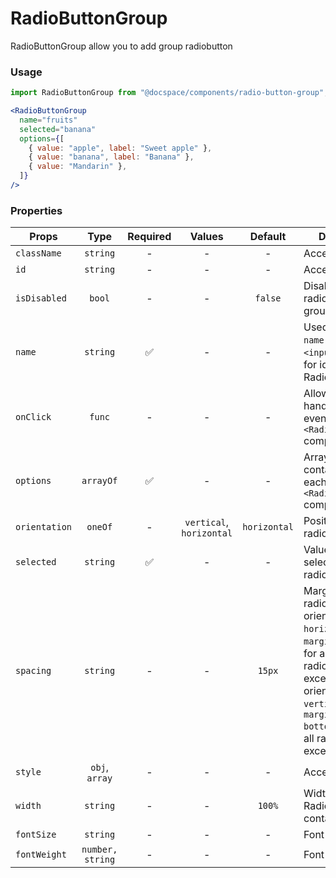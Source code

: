 # RadioButtonGroup

RadioButtonGroup allow you to add group radiobutton

### Usage

```js
import RadioButtonGroup from "@docspace/components/radio-button-group";
```

```jsx
<RadioButtonGroup
  name="fruits"
  selected="banana"
  options={[
    { value: "apple", label: "Sweet apple" },
    { value: "banana", label: "Banana" },
    { value: "Mandarin" },
  ]}
/>
```

### Properties

| Props         |       Type       | Required |          Values          |   Default    | Description                                                                                                                                                                                                       |
| ------------- | :--------------: | :------: | :----------------------: | :----------: | ----------------------------------------------------------------------------------------------------------------------------------------------------------------------------------------------------------------- |
| `className`   |     `string`     |    -     |            -             |      -       | Accepts class                                                                                                                                                                                                     |
| `id`          |     `string`     |    -     |            -             |      -       | Accepts id                                                                                                                                                                                                        |
| `isDisabled`  |      `bool`      |    -     |            -             |   `false`    | Disabling all radiobutton in group                                                                                                                                                                                |
| `name`        |     `string`     |    ✅    |            -             |      -       | Used as HTML `name` property for `<input>` tag. Used for identification RadioButtonGroup                                                                                                                          |
| `onClick`     |      `func`      |    -     |            -             |      -       | Allow you to handle clicking events on `<RadioButton />` component                                                                                                                                                |
| `options`     |    `arrayOf`     |    ✅    |            -             |      -       | Array of objects, contains props for each `<RadioButton />` component                                                                                                                                             |
| `orientation` |     `oneOf`      |    -     | `vertical`, `horizontal` | `horizontal` | Position of radiobuttons                                                                                                                                                                                          |
| `selected`    |     `string`     |    ✅    |            -             |      -       | Value of the selected radiobutton                                                                                                                                                                                 |
| `spacing`     |     `string`     |    -     |            -             |    `15px`    | Margin between radiobutton. If orientation `horizontal`, it is `margin-left`(apply for all radiobuttons, except first), if orientation `vertical`, it is `margin-bottom`(apply for all radiobuttons, except last) |
| `style`       |  `obj`, `array`  |    -     |            -             |      -       | Accepts css style                                                                                                                                                                                                 |
| `width`       |     `string`     |    -     |            -             |    `100%`    | Width of RadioButtonGroup container                                                                                                                                                                               |
| `fontSize`    |     `string`     |    -     |            -             |      -       | Font size of link                                                                                                                                                                                                 |
| `fontWeight`  | `number, string` |    -     |            -             |      -       | Font weight of link                                                                                                                                                                                               |
